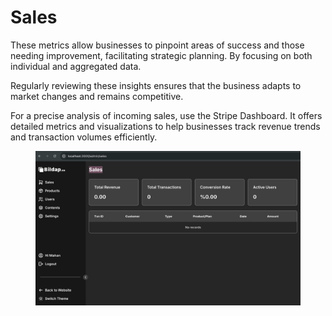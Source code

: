 # Sales

These metrics allow businesses to pinpoint areas of success and those needing improvement, facilitating strategic planning. By focusing on both individual and aggregated data.&#x20;

Regularly reviewing these insights ensures that the business adapts to market changes and remains competitive.

For a precise analysis of incoming sales, use the Stripe Dashboard. It offers detailed metrics and visualizations to help businesses track revenue trends and transaction volumes efficiently.

<figure><img src="../.gitbook/assets/image (6).png" alt=""><figcaption></figcaption></figure>
